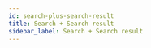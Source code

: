 ```yaml
---
id: search-plus-search-result
title: Search + Search result
sidebar_label: Search + Search result
---
```


` `
